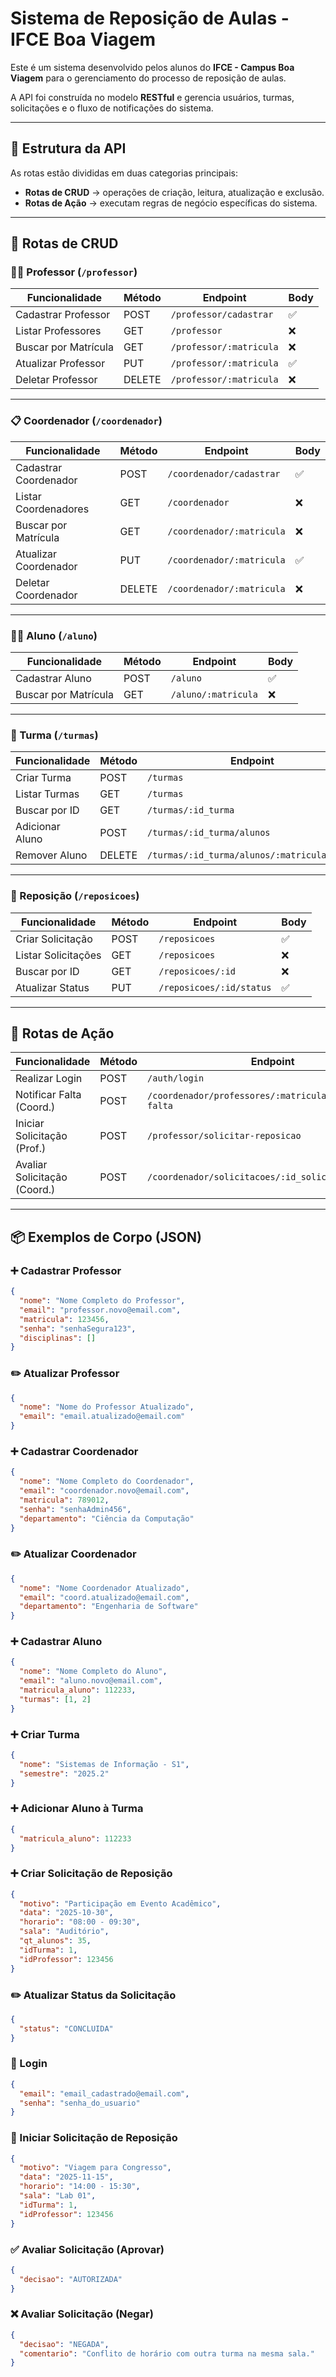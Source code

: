 # Sistema de Reposição de Aulas - IFCE Boa Viagem

Este é um sistema desenvolvido pelos alunos do **IFCE - Campus Boa Viagem** para o gerenciamento do processo de reposição de aulas.  

A API foi construída no modelo **RESTful** e gerencia usuários, turmas, solicitações e o fluxo de notificações do sistema.

---

## 📌 Estrutura da API

As rotas estão divididas em duas categorias principais:

- **Rotas de CRUD** → operações de criação, leitura, atualização e exclusão.  
- **Rotas de Ação** → executam regras de negócio específicas do sistema.  

---

## 🔹 Rotas de CRUD

### 👨‍🏫 Professor (`/professor`)

| Funcionalidade       | Método | Endpoint                 | Body |
|-----------------------|--------|--------------------------|------|
| Cadastrar Professor   | POST   | `/professor/cadastrar`  | ✅ |
| Listar Professores    | GET    | `/professor`            | ❌ |
| Buscar por Matrícula  | GET    | `/professor/:matricula` | ❌ |
| Atualizar Professor   | PUT    | `/professor/:matricula` | ✅ |
| Deletar Professor     | DELETE | `/professor/:matricula` | ❌ |

---

### 📋 Coordenador (`/coordenador`)

| Funcionalidade         | Método | Endpoint                   | Body |
|-------------------------|--------|----------------------------|------|
| Cadastrar Coordenador   | POST   | `/coordenador/cadastrar`  | ✅ |
| Listar Coordenadores    | GET    | `/coordenador`            | ❌ |
| Buscar por Matrícula    | GET    | `/coordenador/:matricula` | ❌ |
| Atualizar Coordenador   | PUT    | `/coordenador/:matricula` | ✅ |
| Deletar Coordenador     | DELETE | `/coordenador/:matricula` | ❌ |

---

### 👨‍🎓 Aluno (`/aluno`)

| Funcionalidade        | Método | Endpoint              | Body |
|------------------------|--------|-----------------------|------|
| Cadastrar Aluno        | POST   | `/aluno`             | ✅ |
| Buscar por Matrícula   | GET    | `/aluno/:matricula`  | ❌ |

---

### 🏫 Turma (`/turmas`)

| Funcionalidade       | Método | Endpoint                                | Body |
|-----------------------|--------|-----------------------------------------|------|
| Criar Turma           | POST   | `/turmas`                              | ✅ |
| Listar Turmas         | GET    | `/turmas`                              | ❌ |
| Buscar por ID         | GET    | `/turmas/:id_turma`                    | ❌ |
| Adicionar Aluno       | POST   | `/turmas/:id_turma/alunos`             | ✅ |
| Remover Aluno         | DELETE | `/turmas/:id_turma/alunos/:matricula_aluno` | ❌ |

---

### 📅 Reposição (`/reposicoes`)

| Funcionalidade         | Método | Endpoint                  | Body |
|-------------------------|--------|---------------------------|------|
| Criar Solicitação       | POST   | `/reposicoes`            | ✅ |
| Listar Solicitações     | GET    | `/reposicoes`            | ❌ |
| Buscar por ID           | GET    | `/reposicoes/:id`        | ❌ |
| Atualizar Status        | PUT    | `/reposicoes/:id/status` | ✅ |

---

## 🔹 Rotas de Ação

| Funcionalidade                 | Método | Endpoint                                                      | Body |
|--------------------------------|--------|---------------------------------------------------------------|------|
| Realizar Login                 | POST   | `/auth/login`                                                | ✅ |
| Notificar Falta (Coord.)       | POST   | `/coordenador/professores/:matricula/notificar-falta`        | ❌ |
| Iniciar Solicitação (Prof.)    | POST   | `/professor/solicitar-reposicao`                             | ✅ |
| Avaliar Solicitação (Coord.)   | POST   | `/coordenador/solicitacoes/:id_solicitacao/avaliar`          | ✅ |

---

## 📦 Exemplos de Corpo (JSON)

### ➕ Cadastrar Professor
```json
{
  "nome": "Nome Completo do Professor",
  "email": "professor.novo@email.com",
  "matricula": 123456,
  "senha": "senhaSegura123",
  "disciplinas": []
}
```

### ✏️ Atualizar Professor
```json
{
  "nome": "Nome do Professor Atualizado",
  "email": "email.atualizado@email.com"
}
```

### ➕ Cadastrar Coordenador
```json
{
  "nome": "Nome Completo do Coordenador",
  "email": "coordenador.novo@email.com",
  "matricula": 789012,
  "senha": "senhaAdmin456",
  "departamento": "Ciência da Computação"
}
```

### ✏️ Atualizar Coordenador
```json
{
  "nome": "Nome Coordenador Atualizado",
  "email": "coord.atualizado@email.com",
  "departamento": "Engenharia de Software"
}
```

### ➕ Cadastrar Aluno
```json
{
  "nome": "Nome Completo do Aluno",
  "email": "aluno.novo@email.com",
  "matricula_aluno": 112233,
  "turmas": [1, 2]
}
```

### ➕ Criar Turma
```json
{
  "nome": "Sistemas de Informação - S1",
  "semestre": "2025.2"
}
```

### ➕ Adicionar Aluno à Turma
```json
{
  "matricula_aluno": 112233
}
```

### ➕ Criar Solicitação de Reposição
```json
{
  "motivo": "Participação em Evento Acadêmico",
  "data": "2025-10-30",
  "horario": "08:00 - 09:30",
  "sala": "Auditório",
  "qt_alunos": 35,
  "idTurma": 1,
  "idProfessor": 123456
}
```

### ✏️ Atualizar Status da Solicitação
```json
{
  "status": "CONCLUIDA"
}
```

### 🔑 Login
```json
{
  "email": "email_cadastrado@email.com",
  "senha": "senha_do_usuario"
}
```

### 📝 Iniciar Solicitação de Reposição
```json
{
  "motivo": "Viagem para Congresso",
  "data": "2025-11-15",
  "horario": "14:00 - 15:30",
  "sala": "Lab 01",
  "idTurma": 1,
  "idProfessor": 123456
}
```

### ✅ Avaliar Solicitação (Aprovar)
```json
{
  "decisao": "AUTORIZADA"
}
```

### ❌ Avaliar Solicitação (Negar)
```json
{
  "decisao": "NEGADA",
  "comentario": "Conflito de horário com outra turma na mesma sala."
}
```
